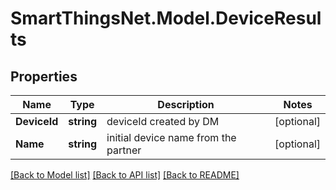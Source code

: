 # SmartThingsNet.Model.DeviceResults
## Properties

Name | Type | Description | Notes
------------ | ------------- | ------------- | -------------
**DeviceId** | **string** | deviceId created by DM | [optional] 
**Name** | **string** | initial device name from the partner | [optional] 

[[Back to Model list]](../README.md#documentation-for-models) [[Back to API list]](../README.md#documentation-for-api-endpoints) [[Back to README]](../README.md)

